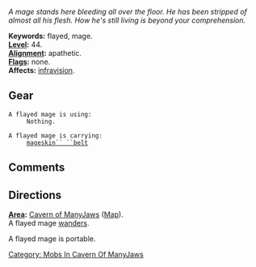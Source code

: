 *A mage stands here bleeding all over the floor. He has been stripped of
almost all his flesh. How he's still living is beyond your
comprehension.*

**Keywords:** flayed, mage.  
**[Level](Level.md "wikilink"):** 44.  
**[Alignment](Alignment.md "wikilink"):** apathetic.  
**[Flags](:Category:_Mob_Types.md "wikilink"):** none.  
**Affects:** [infravision](Infravision.md "wikilink").  

## Gear

`A flayed mage is using:`  
`     Nothing.`

`A flayed mage is carrying:`  
`     `[`mageskin`` ``belt`](Mageskin_Belt.md "wikilink")

## Comments

## Directions

**[Area](:Category:_Areas.md "wikilink"):** [Cavern of
ManyJaws](:Category:_Cavern_Of_ManyJaws.md "wikilink")
([Map](Cavern_Of_ManyJaws_Map.md "wikilink")).  
A flayed mage [wanders](Wandering_Mobs.md "wikilink").

A flayed mage is portable.  

[Category: Mobs In Cavern Of
ManyJaws](Category:_Mobs_In_Cavern_Of_ManyJaws "wikilink")
